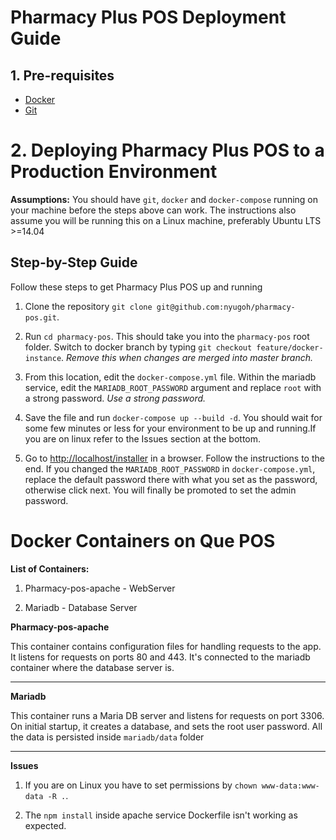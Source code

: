 **Pharmacy Plus POS Deployment Guide**
==============================

## **1. Pre-requisites**

* [Docker](https://www.docker.com/)
* [Git](https://git-scm.com/)


# **2. Deploying Pharmacy Plus POS to a Production Environment**

**Assumptions:** You should have `git`, `docker` and `docker-compose` running on your machine before the steps above can work. The instructions also assume you will be running this on a Linux machine, preferably Ubuntu LTS >=14.04

## **Step-by-Step Guide**

Follow these steps to get Pharmacy Plus POS up and running

1. Clone the repository  `git clone git@github.com:nyugoh/pharmacy-pos.git`.

2. Run `cd pharmacy-pos`. This should take you into the `pharmacy-pos` root folder. Switch to docker branch by typing `git checkout feature/docker-instance`. *Remove this when changes are merged into master branch.*

3. From this location, edit the `docker-compose.yml` file. Within the mariadb service, edit the `MARIADB_ROOT_PASSWORD` argument and replace `root` with a strong password. *Use a strong password.*

4. Save the file and run `docker-compose up --build -d`. You should wait for some few minutes or less for your environment to be up and running.If you are on linux refer to the Issues section at the bottom.

5. Go to [http://localhost/installer](http://localhost/installer) in a browser. Follow the instructions to the end. If you changed the `MARIADB_ROOT_PASSWORD` in `docker-compose.yml`, replace the default password there with what you set as the password, otherwise click next. You will finally be promoted to set the admin password.


# **Docker Containers on Que POS**

**List of Containers:**

1. Pharmacy-pos-apache - WebServer

2. Mariadb - Database Server



**Pharmacy-pos-apache**

This container contains configuration files for handling requests to the app. It listens for requests on ports 80 and 443. It's connected to the mariadb container where the database server is.

* * *


**Mariadb**

This container runs a Maria DB server and listens for requests on port 3306. On initial startup, it creates a database, and sets the root user password. All the data is persisted inside `mariadb/data` folder

* * *

**Issues**

1. If you are on Linux you have to set permissions by `chown www-data:www-data -R .`.

2. The `npm install` inside apache service Dockerfile isn't working as expected.

